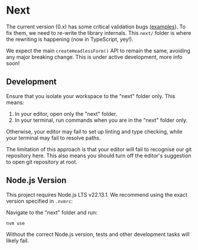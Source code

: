 # Next

The current version (0.x) has some critical validation bugs
([examples](https://github.com/remoteoss/json-schema-form/pull/107)).
To fix them, we need to re-write the library internals.
This `next/` folder is where the rewriting is happening
(now in TypeScript, yey!).

We expect the main `createHeadlessForm()` API to remain the same,
avoiding any major breaking change.
This is under active development, more info soon!

## Development

Ensure that you isolate your workspace to the "next" folder only.
This means:

1. In your editor, open only the "next" folder.
1. In your terminal, run commands when you are in the "next" folder only.

Otherwise, your editor may fail to set up linting and type checking,
while your terminal may fail to resolve paths.

The limitation of this approach is that
your editor will fail to recognise our git repository here.
This also means you should turn off the editor's suggestion
to open git repository at root.

## Node.js Version

This project requires Node.js LTS v22.13.1.
We recommend using the exact version specified in `.nvmrc`:

Navigate to the "next" folder and run:

```bash
nvm use
```

Without the correct Node.js version,
tests and other development tasks will likely fail.
